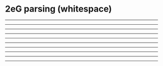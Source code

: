 2eG parsing (whitespace)
========================

------------------------------------------------------------------------

------------------------------------------------------------------------

------------------------------------------------------------------------
------------------------------------------------------------------------
------------------------------------------------------------------------

------------------------------------------------------------------------

------------------------------------------------------------------------

------------------------------------------------------------------------

------------------------------------------------------------------------

------------------------------------------------------------------------
